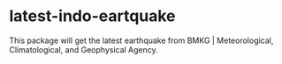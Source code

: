 # latest-indo-eartquake
This package will get the latest earthquake from BMKG | Meteorological, Climatological, and Geophysical Agency.
